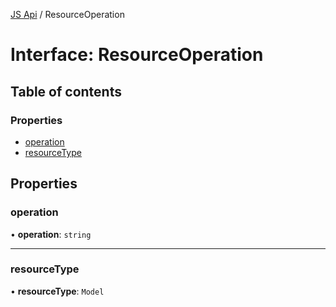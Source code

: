 [JS Api](../index.md) / ResourceOperation

# Interface: ResourceOperation

## Table of contents

### Properties

- [operation](ResourceOperation.md#operation)
- [resourceType](ResourceOperation.md#resourcetype)

## Properties

### operation

• **operation**: `string`

___

### resourceType

• **resourceType**: `Model`
